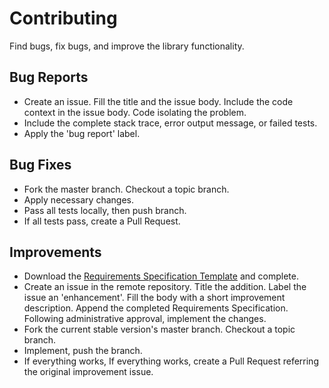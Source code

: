 # Contributing

Find bugs, fix bugs, and improve the library functionality.

## Bug Reports

 * Create an issue. Fill the title and the issue body. Include the code context 
 in the issue body. Code isolating the problem.
 * Include the complete stack trace, error output message, or failed tests.
 * Apply the 'bug report' label.
 
## Bug Fixes

 * Fork the master branch. Checkout a topic branch.
 * Apply necessary changes.
 * Pass all tests locally, then push branch.
 * If all tests pass, create a Pull Request.
 
## Improvements

 * Download the [Requirements Specification Template](https://github.com/Diligent-Software-LLC/data_structure_error/issues/1) 
and complete.
 * Create an issue in the remote repository. Title the addition. Label the
  issue an 'enhancement'. Fill the body with a short improvement description. Append the completed Requirements
 Specification. Following administrative approval, implement the changes. 
 * Fork the current stable version's master branch. Checkout a topic branch.
 * Implement, push the branch. 
 * If everything works, If everything works, create a Pull Request referring the original improvement issue. 
